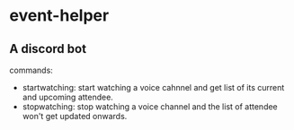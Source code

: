 # event-helper
## A discord bot


commands:
- startwatching: start watching a voice cahnnel and get list of its current and upcoming attendee.
- stopwatching: stop watching a voice channel and the list of attendee won't get updated onwards.
